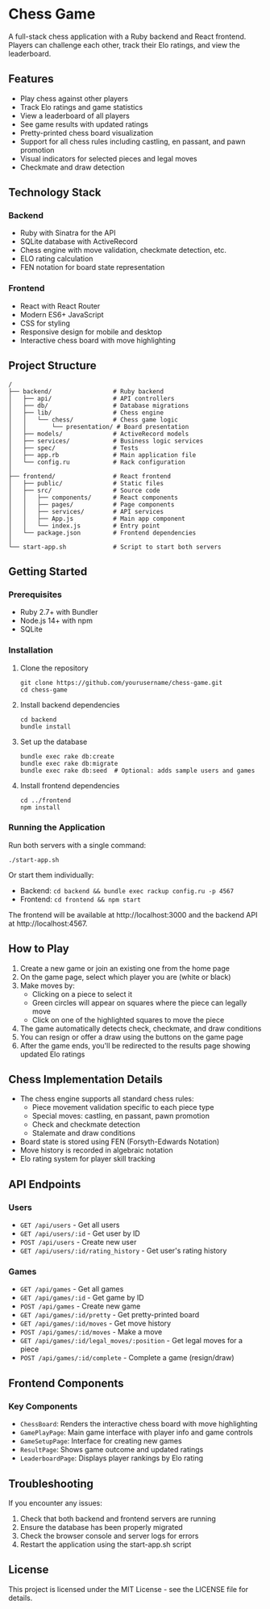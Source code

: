 # Chess Game

A full-stack chess application with a Ruby backend and React frontend. Players can challenge each other, track their Elo ratings, and view the leaderboard.

## Features

- Play chess against other players
- Track Elo ratings and game statistics
- View a leaderboard of all players
- See game results with updated ratings
- Pretty-printed chess board visualization
- Support for all chess rules including castling, en passant, and pawn promotion
- Visual indicators for selected pieces and legal moves
- Checkmate and draw detection

## Technology Stack

### Backend
- Ruby with Sinatra for the API
- SQLite database with ActiveRecord
- Chess engine with move validation, checkmate detection, etc.
- ELO rating calculation
- FEN notation for board state representation

### Frontend
- React with React Router
- Modern ES6+ JavaScript
- CSS for styling
- Responsive design for mobile and desktop
- Interactive chess board with move highlighting

## Project Structure

```
/
├── backend/                 # Ruby backend
│   ├── api/                 # API controllers
│   ├── db/                  # Database migrations
│   ├── lib/                 # Chess engine
│   │   └── chess/           # Chess game logic
│   │       └── presentation/ # Board presentation
│   ├── models/              # ActiveRecord models
│   ├── services/            # Business logic services
│   ├── spec/                # Tests
│   ├── app.rb               # Main application file
│   └── config.ru            # Rack configuration
│
├── frontend/                # React frontend
│   ├── public/              # Static files
│   ├── src/                 # Source code
│   │   ├── components/      # React components
│   │   ├── pages/           # Page components
│   │   ├── services/        # API services
│   │   ├── App.js           # Main app component
│   │   └── index.js         # Entry point
│   └── package.json         # Frontend dependencies
│
└── start-app.sh             # Script to start both servers
```

## Getting Started

### Prerequisites
- Ruby 2.7+ with Bundler
- Node.js 14+ with npm
- SQLite

### Installation

1. Clone the repository
   ```
   git clone https://github.com/yourusername/chess-game.git
   cd chess-game
   ```

2. Install backend dependencies
   ```
   cd backend
   bundle install
   ```

3. Set up the database
   ```
   bundle exec rake db:create
   bundle exec rake db:migrate
   bundle exec rake db:seed  # Optional: adds sample users and games
   ```

4. Install frontend dependencies
   ```
   cd ../frontend
   npm install
   ```

### Running the Application

Run both servers with a single command:
```
./start-app.sh
```

Or start them individually:
- Backend: `cd backend && bundle exec rackup config.ru -p 4567`
- Frontend: `cd frontend && npm start`

The frontend will be available at http://localhost:3000 and the backend API at http://localhost:4567.

## How to Play

1. Create a new game or join an existing one from the home page
2. On the game page, select which player you are (white or black)
3. Make moves by:
   - Clicking on a piece to select it
   - Green circles will appear on squares where the piece can legally move
   - Click on one of the highlighted squares to move the piece
4. The game automatically detects check, checkmate, and draw conditions
5. You can resign or offer a draw using the buttons on the game page
6. After the game ends, you'll be redirected to the results page showing updated Elo ratings

## Chess Implementation Details

- The chess engine supports all standard chess rules:
  - Piece movement validation specific to each piece type
  - Special moves: castling, en passant, pawn promotion
  - Check and checkmate detection
  - Stalemate and draw conditions
- Board state is stored using FEN (Forsyth-Edwards Notation)
- Move history is recorded in algebraic notation
- Elo rating system for player skill tracking

## API Endpoints

### Users
- `GET /api/users` - Get all users
- `GET /api/users/:id` - Get user by ID
- `POST /api/users` - Create new user
- `GET /api/users/:id/rating_history` - Get user's rating history

### Games
- `GET /api/games` - Get all games
- `GET /api/games/:id` - Get game by ID
- `POST /api/games` - Create new game
- `GET /api/games/:id/pretty` - Get pretty-printed board
- `GET /api/games/:id/moves` - Get move history
- `POST /api/games/:id/moves` - Make a move
- `GET /api/games/:id/legal_moves/:position` - Get legal moves for a piece
- `POST /api/games/:id/complete` - Complete a game (resign/draw)

## Frontend Components

### Key Components
- `ChessBoard`: Renders the interactive chess board with move highlighting
- `GamePlayPage`: Main game interface with player info and game controls
- `GameSetupPage`: Interface for creating new games
- `ResultPage`: Shows game outcome and updated ratings
- `LeaderboardPage`: Displays player rankings by Elo rating

## Troubleshooting

If you encounter any issues:
1. Check that both backend and frontend servers are running
2. Ensure the database has been properly migrated
3. Check the browser console and server logs for errors
4. Restart the application using the start-app.sh script

## License

This project is licensed under the MIT License - see the LICENSE file for details.
